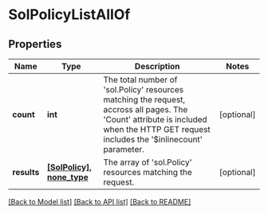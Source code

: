 # SolPolicyListAllOf

## Properties
Name | Type | Description | Notes
------------ | ------------- | ------------- | -------------
**count** | **int** | The total number of &#39;sol.Policy&#39; resources matching the request, accross all pages. The &#39;Count&#39; attribute is included when the HTTP GET request includes the &#39;$inlinecount&#39; parameter. | [optional] 
**results** | [**[SolPolicy], none_type**](SolPolicy.md) | The array of &#39;sol.Policy&#39; resources matching the request. | [optional] 

[[Back to Model list]](../README.md#documentation-for-models) [[Back to API list]](../README.md#documentation-for-api-endpoints) [[Back to README]](../README.md)


